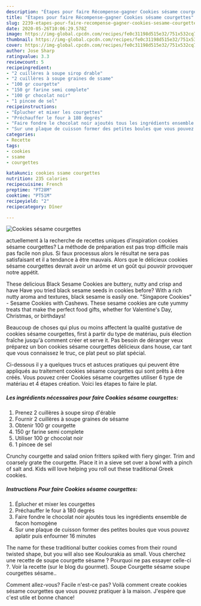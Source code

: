 ```yaml
---
description: "Étapes pour faire Récompense-gagner Cookies sésame courgettes"
title: "Étapes pour faire Récompense-gagner Cookies sésame courgettes"
slug: 2239-etapes-pour-faire-recompense-gagner-cookies-sesame-courgettes
date: 2020-05-26T10:06:29.578Z
image: https://img-global.cpcdn.com/recipes/fe0c31198d515e32/751x532cq70/cookies-sesame-courgettes-photo-principale-de-la-recette.jpg
thumbnail: https://img-global.cpcdn.com/recipes/fe0c31198d515e32/751x532cq70/cookies-sesame-courgettes-photo-principale-de-la-recette.jpg
cover: https://img-global.cpcdn.com/recipes/fe0c31198d515e32/751x532cq70/cookies-sesame-courgettes-photo-principale-de-la-recette.jpg
author: Jose Sharp
ratingvalue: 3.3
reviewcount: 5
recipeingredient:
- "2 cuillères à soupe sirop drable"
- "2 cuillères à soupe graines de ssame"
- "100 gr courgette"
- "150 gr farine semi complete"
- "100 gr chocolat noir"
- "1 pincee de sel"
recipeinstructions:
- "Éplucher et mixer les courgettes"
- "Préchauffer le four à 180 degrés"
- "Faire fondre le chocolat noir ajoutés tous les ingrédients ensemble de facon homogène"
- "Sur une plaque de cuisson former des petites boules que vous pouvez aplatir puis enfourner 16 minutes"
categories:
- Recette
tags:
- cookies
- ssame
- courgettes

katakunci: cookies ssame courgettes 
nutrition: 235 calories
recipecuisine: French
preptime: "PT28M"
cooktime: "PT51M"
recipeyield: "2"
recipecategory: Dîner

---
```



![Cookies sésame courgettes](https://img-global.cpcdn.com/recipes/fe0c31198d515e32/751x532cq70/cookies-sesame-courgettes-photo-principale-de-la-recette.jpg)

actuellement à la recherche de recettes uniques d'inspiration cookies sésame courgettes? La méthode de préparation est pas trop difficile mais pas facile non plus. Si faux processus alors le résultat ne sera pas satisfaisant et il a tendance à être mauvais. Alors que le délicieux cookies sésame courgettes devrait avoir un arôme et un goût qui pouvoir provoquer notre appétit.

These delicious Black Sesame Cookies are buttery, nutty and crisp and have Have you tried black sesame seeds in cookies before? With a rich nutty aroma and textures, black sesame is easily one. &#34;Singapore Cookies&#34; - Sesame Cookies with Cashews. These sesame cookies are cute yummy treats that make the perfect food gifts, whether for Valentine&#39;s Day, Christmas, or birthdays!

Beaucoup de choses qui plus ou moins affectent la qualité gustative de cookies sésame courgettes, first à partir du type de matériau, puis élection fraîche jusqu'à comment créer et serve it. Pas besoin de déranger veux préparez un bon cookies sésame courgettes délicieux dans house, car tant que vous connaissez le truc, ce plat peut so plat spécial.


Ci-dessous il y a quelques trucs et astuces pratiques qui peuvent être appliqués au traitement cookies sésame courgettes qui sont prêts à être créés. Vous pouvez créer Cookies sésame courgettes utiliser 6 type de matériau et 4 étapes création. Voici les étapes to faire le plat.

<!--inarticleads1-->

##### Les ingrédients nécessaires pour faire Cookies sésame courgettes:

1. Prenez 2 cuillères à soupe sirop d&#39;érable
1. Fournir 2 cuillères à soupe graines de sésame
1. Obtenir 100 gr courgette
1.  150 gr farine semi complete
1. Utiliser 100 gr chocolat noir
1.  1 pincee de sel


Crunchy courgette and salad onion fritters spiked with fiery ginger. Trim and coarsely grate the courgette. Place it in a sieve set over a bowl with a pinch of salt and. Kids will love helping you roll out these traditional Greek cookies. 

<!--inarticleads2-->

##### Instructions Pour faire Cookies sésame courgettes:

1. Éplucher et mixer les courgettes
1. Préchauffer le four à 180 degrés
1. Faire fondre le chocolat noir ajoutés tous les ingrédients ensemble de facon homogène
1. Sur une plaque de cuisson former des petites boules que vous pouvez aplatir puis enfourner 16 minutes


The name for these traditional butter cookies comes from their round twisted shape, but you will also see Koulourakia as small. Vous cherchez une recette de soupe courgette sésame ? Pourquoi ne pas essayer celle-ci ?. Voir la recette (sur le blog du gourmet). Soupe Courgette sésame soupe courgettes sésame.. 


Comment allez-vous? Facile n'est-ce pas? Voilà comment create cookies sésame courgettes que vous pouvez pratiquer à la maison. J'espère que c'est utile et bonne chance!
